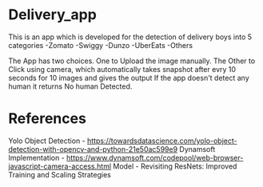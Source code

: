 # Delivery_app

This is an app which is developed for the detection of delivery boys into 5 categories
-Zomato
-Swiggy
-Dunzo
-UberEats
-Others

The App has two choices. One to Upload the image manually. The Other to Click using camera, which automatically takes snapshot after evry 10 seconds for 10 images and gives the output
If the app doesn't detect any human it returns No human Detected.


# References 
Yolo Object Detection - https://towardsdatascience.com/yolo-object-detection-with-opencv-and-python-21e50ac599e9
Dynamsoft Implementation - https://www.dynamsoft.com/codepool/web-browser-javascript-camera-access.html
Model - Revisiting ResNets: Improved Training and Scaling Strategies

